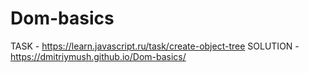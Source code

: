 # Dom-basics
TASK - https://learn.javascript.ru/task/create-object-tree
SOLUTION - https://dmitriymush.github.io/Dom-basics/
